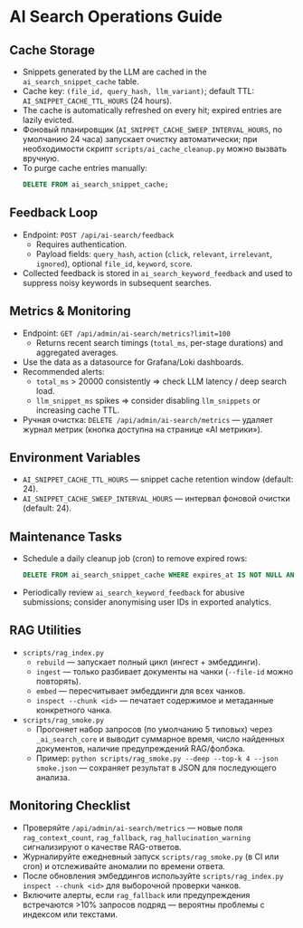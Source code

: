 # AI Search Operations Guide

## Cache Storage
- Snippets generated by the LLM are cached in the `ai_search_snippet_cache` table.
- Cache key: `(file_id, query_hash, llm_variant)`; default TTL: `AI_SNIPPET_CACHE_TTL_HOURS` (24 hours).
- The cache is automatically refreshed on every hit; expired entries are lazily evicted.
- Фоновый планировщик (`AI_SNIPPET_CACHE_SWEEP_INTERVAL_HOURS`, по умолчанию 24 часа) запускает очистку автоматически; при необходимости скрипт `scripts/ai_cache_cleanup.py` можно вызвать вручную.
- To purge cache entries manually:
  ```sql
  DELETE FROM ai_search_snippet_cache;
  ```

## Feedback Loop
- Endpoint: `POST /api/ai-search/feedback`
  - Requires authentication.
  - Payload fields: `query_hash`, `action` (`click`, `relevant`, `irrelevant`, `ignored`), optional `file_id`, `keyword`, `score`.
- Collected feedback is stored in `ai_search_keyword_feedback` and used to suppress noisy keywords in subsequent searches.

## Metrics & Monitoring
- Endpoint: `GET /api/admin/ai-search/metrics?limit=100`
  - Returns recent search timings (`total_ms`, per-stage durations) and aggregated averages.
- Use the data as a datasource for Grafana/Loki dashboards.
- Recommended alerts:
  - `total_ms` > 20000 consistently ⇒ check LLM latency / deep search load.
  - `llm_snippet_ms` spikes ⇒ consider disabling `llm_snippets` or increasing cache TTL.
- Ручная очистка: `DELETE /api/admin/ai-search/metrics` — удаляет журнал метрик (кнопка доступна на странице «AI метрики»).

## Environment Variables
- `AI_SNIPPET_CACHE_TTL_HOURS` — snippet cache retention window (default: 24).
- `AI_SNIPPET_CACHE_SWEEP_INTERVAL_HOURS` — интервал фоновой очистки (default: 24).

## Maintenance Tasks
- Schedule a daily cleanup job (cron) to remove expired rows:
  ```sql
  DELETE FROM ai_search_snippet_cache WHERE expires_at IS NOT NULL AND expires_at < CURRENT_TIMESTAMP;
  ```
- Periodically review `ai_search_keyword_feedback` for abusive submissions; consider anonymising user IDs in exported analytics.

## RAG Utilities
- `scripts/rag_index.py`
  - `rebuild` — запускает полный цикл (ингест + эмбеддинги).
  - `ingest` — только разбивает документы на чанки (`--file-id` можно повторять).
  - `embed` — пересчитывает эмбеддинги для всех чанков.
  - `inspect --chunk <id>` — печатает содержимое и метаданные конкретного чанка.
- `scripts/rag_smoke.py`
  - Прогоняет набор запросов (по умолчанию 5 типовых) через `_ai_search_core` и выводит суммарное время, число найденных документов, наличие предупреждений RAG/фолбэка.
  - Пример: `python scripts/rag_smoke.py --deep --top-k 4 --json smoke.json` — сохраняет результат в JSON для последующего анализа.

## Monitoring Checklist
- Проверяйте `/api/admin/ai-search/metrics` — новые поля `rag_context_count`, `rag_fallback`, `rag_hallucination_warning` сигнализируют о качестве RAG-ответов.
- Журналируйте ежедневный запуск `scripts/rag_smoke.py` (в CI или cron) и отслеживайте аномалии по времени ответа.
- После обновления эмбеддингов используйте `scripts/rag_index.py inspect --chunk <id>` для выборочной проверки чанков.
- Включите алерты, если `rag_fallback` или предупреждения встречаются >10% запросов подряд — вероятны проблемы с индексом или текстами.
